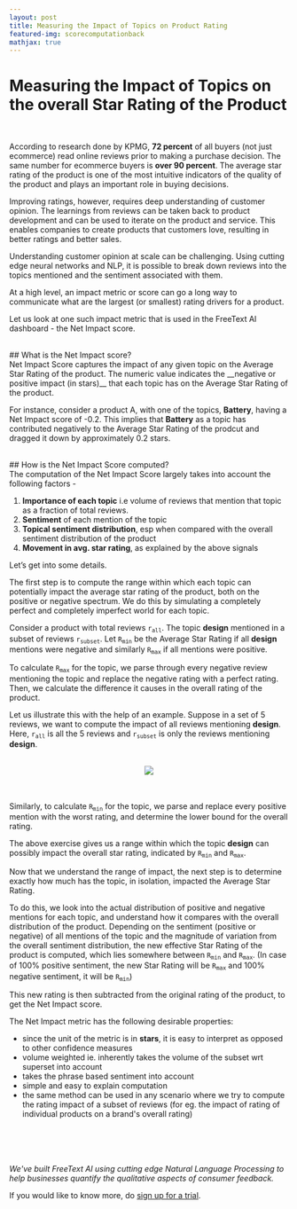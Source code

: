 ```yaml
---
layout: post
title: Measuring the Impact of Topics on Product Rating
featured-img: scorecomputationback 
mathjax: true
---
```



# Measuring the Impact of Topics on the overall Star Rating of the Product

<br/>

According to research done by KPMG, __72 percent__ of all buyers (not just ecommerce) read online reviews prior to making a purchase decision. The same number for ecommerce buyers is __over 90 percent__. The average star rating of the product is one of the most intuitive indicators of the quality of the product and plays an important role in buying decisions.


Improving ratings, however, requires deep understanding of customer opinion. The learnings from reviews can be taken back to product development and can be used to iterate on the product and service. This enables companies to create products that customers love, resulting in better ratings and better sales.

Understanding customer opinion at scale can be challenging. Using cutting edge neural networks and NLP, it is possible to break down reviews into the topics mentioned and the sentiment associated with them.

At a high level, an impact metric or score can go a long way to communicate what are the largest (or smallest) rating drivers for a product.

Let us look at one such impact metric that is used in the FreeText AI dashboard - the Net Impact score.

<br/>
## What is the Net Impact score?
<br/>
Net Impact Score captures the impact of any given topic on the Average Star Rating of the product. The numeric value indicates the __negative or positive impact (in stars)__ that each topic has on the Average Star Rating of the product.

For instance, consider a product A, with one of the topics, __Battery__, having a Net Impact score of -0.2. This implies that __Battery__ as a topic has contributed negatively to the Average Star Rating of the prodcut and dragged it down by approximately 0.2 stars.

<br/>
## How is the Net Impact Score computed?
<br/>
The computation of the Net Impact Score largely takes into account the following factors -

1. __Importance of each topic__ i.e volume of reviews that mention that topic as a fraction of total reviews.
2. __Sentiment__ of each mention of the topic 
3. __Topical sentiment distribution__, esp when compared with the overall sentiment distribution of the product
4. __Movement in avg. star rating__, as explained by the above signals

Let’s get into some details.

The first step is to compute the range within which each topic can potentially impact the average star rating of the product, both on the positive or negative spectrum. We do this by simulating a completely perfect and completely imperfect world for each topic.

Consider a product with total reviews <code>r<sub>all</sub></code>. The topic __design__ mentioned in a subset of reviews <code>r<sub>subset</sub></code>. Let <code>R<sub>min</sub></code> be the Average Star Rating if all __design__ mentions were negative and similarly <code>R<sub>max</sub></code> if all mentions were positive.

To calculate <code>R<sub>max</sub></code> for the topic, we parse through every negative review mentioning the topic and replace the negative rating with a perfect rating. Then, we calculate the difference it causes in the overall rating of the product.

Let us illustrate this with the help of an example. Suppose in a set of 5 reviews, we want to compute the impact of all reviews mentioning __design__. Here, <code>r<sub>all</sub></code> is all the 5 reviews and <code>r<sub>subset</sub></code> is only the reviews mentioning __design__.

<br/>

<div align="center">
<img src="/blog/assets/img/posts/scorecomputation.svg">
</div>

<br/>
<br/>

Similarly, to calculate <code>R<sub>min</sub></code> for the topic, we parse and replace every positive mention with the worst rating, and determine the lower bound for the overall rating.

The above exercise gives us a range within which the topic __design__ can possibly impact the overall star rating, indicated by <code>R<sub>min</sub></code> and <code>R<sub>max</sub></code>.

Now that we understand the range of impact, the next step is to determine exactly how much has the topic, in isolation, impacted the Average Star Rating.

To do this, we look into the actual distribution of positive and negative mentions for each topic, and understand how it compares with the overall distribution of the product. Depending on the sentiment (positive or negative) of all mentions of the topic and the magnitude of variation from the overall sentiment distribution, the new effective Star Rating of the product is computed, which lies somewhere between <code>R<sub>min</sub></code> and <code>R<sub>max</sub></code>. (In case of 100% positive sentiment, the new Star Rating will be <code>R<sub>max</sub></code> and 100% negative sentiment, it will be <code>R<sub>min</sub></code>)

This new rating is then subtracted from the original rating of the product, to get the Net Impact score.


The Net Impact metric has the following desirable properties:
* since the unit of the metric is in  __stars__, it is easy to interpret as opposed to other confidence measures
* volume weighted ie. inherently takes the volume of the subset wrt superset into account
* takes the phrase based sentiment into account
* simple and easy to explain computation 
* the same method can be used in any scenario where we try to compute the rating impact of a subset of reviews (for eg. the impact of rating of individual products on a brand's overall rating)

<br/><br/>
<br/><br/>
<i>We've built FreeText AI using cutting edge Natural Language Processing to help businesses quantify the qualitative aspects of consumer feedback. </i>

If you would like to know more, do [sign up for a trial](https://freetext.ai).

<br/><br/>
<br/><br/>


